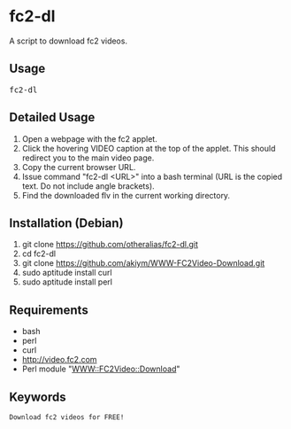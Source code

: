 fc2-dl
======

A script to download fc2 videos.

Usage
-----

<pre>
fc2-dl <URL>
</pre>

Detailed Usage
--------------

1. Open a webpage with the fc2 applet.
2. Click the hovering VIDEO caption at the top of the applet. This should redirect you to the main video page.
3. Copy the current browser URL.
4. Issue command "fc2-dl \<URL\>" into a bash terminal (URL is the copied text. Do not include angle brackets).
5. Find the downloaded flv in the current working directory.

Installation (Debian)
---------------------

1. git clone https://github.com/otheralias/fc2-dl.git
2. cd fc2-dl
3. git clone https://github.com/akiym/WWW-FC2Video-Download.git
4. sudo aptitude install curl
5. sudo aptitude install perl

Requirements
------------

* bash
* perl
* curl
* http://video.fc2.com
* Perl module "[WWW::FC2Video::Download](https://github.com/akiym/WWW-FC2Video-Download)"

Keywords
--------

    Download fc2 videos for FREE!
